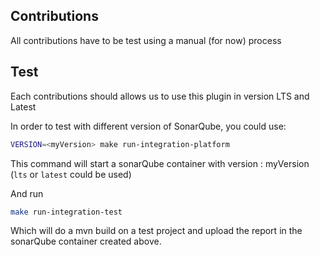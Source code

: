 ## Contributions

All contributions have to be test using a manual (for now) process

## Test

Each contributions should allows us to use this plugin in version LTS and Latest

In order to test with different version of SonarQube, you could use:
```bash
VERSION=<myVersion> make run-integration-platform
``` 
This command will start a sonarQube container with version : myVersion (`lts` or `latest` could be used)

And run 
```bash
make run-integration-test
```
Which will do a mvn build on a test project and upload the report in the sonarQube container created above.

